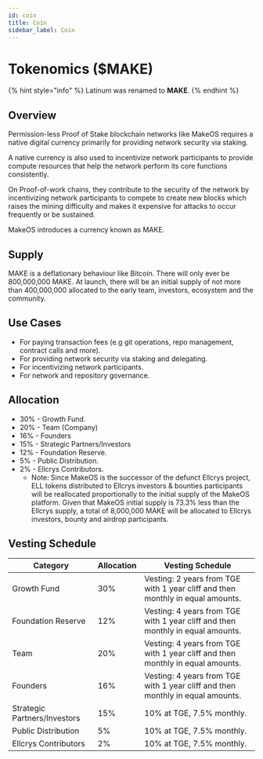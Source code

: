 ```yaml
---
id: coin
title: Coin
sidebar_label: Coin
---
```


# Tokenomics ($MAKE)

{% hint style="info" %}
Latinum was renamed to **MAKE**.&#x20;
{% endhint %}

## Overview

Permission-less Proof of Stake blockchain networks like MakeOS requires a native digital currency primarily for providing network security via staking.&#x20;

A native currency is also used to incentivize network participants to provide compute resources that help the network perform its core functions consistently.

On Proof-of-work chains, they contribute to the security of the network by incentivizing network participants to compete to create new blocks which raises the mining difficulty and makes it expensive for attacks to occur frequently or be sustained.

MakeOS introduces a currency known as MAKE.&#x20;

## Supply

MAKE is a deflationary behaviour like Bitcoin. There will only ever be 800,000,000 MAKE. At launch, there will be an initial supply of not more than 400,000,000  allocated to the early team, investors, ecosystem and the community.&#x20;

## Use Cases

* For paying transaction fees (e.g git operations, repo management, contract calls and more).
* For providing network security via staking and delegating.
* For incentivizing network participants.
* For network and repository governance.

## Allocation

* 30% - Growth Fund.
* 20% - Team (Company)
* 16% - Founders
* 15% - Strategic Partners/Investors&#x20;
* 12% - Foundation Reserve.
* 5% - Public Distribution.
* 2% - Ellcrys Contributors.
  * Note: Since MakeOS is the successor of the defunct Ellcrys project, ELL tokens distributed to Ellcrys investors & bounties participants will be reallocated proportionally to the initial supply of the MakeOS platform. Given that MakeOS initial supply is 73.3% less than the Ellcrys supply, a total of 8,000,000 MAKE will be allocated to Ellcrys investors, bounty and airdrop participants.&#x20;

## Vesting Schedule

| Category                      | Allocation | Vesting Schedule                                                                |
| ----------------------------- | ---------- | ------------------------------------------------------------------------------- |
| Growth Fund                   | 30%        | Vesting: 2 years from TGE with 1 year cliff and then monthly in equal amounts.  |
| Foundation Reserve            | 12%        | Vesting: 4 years from TGE with 1 year cliff and then monthly in equal amounts.  |
| Team                          | 20%        | Vesting: 4 years from TGE with 1 year cliff and then monthly in equal amounts.  |
| Founders                      | 16%        | Vesting: 4 years from TGE with 1 year cliff and then monthly in equal amounts.  |
| Strategic Partners/Investors  | 15%        | 10% at TGE, 7.5% monthly.                                                       |
| Public Distribution           | 5%         | 10% at TGE, 7.5% monthly.                                                       |
| Ellcrys Contributors          | 2%         | 10% at TGE, 7.5% monthly.                                                       |
